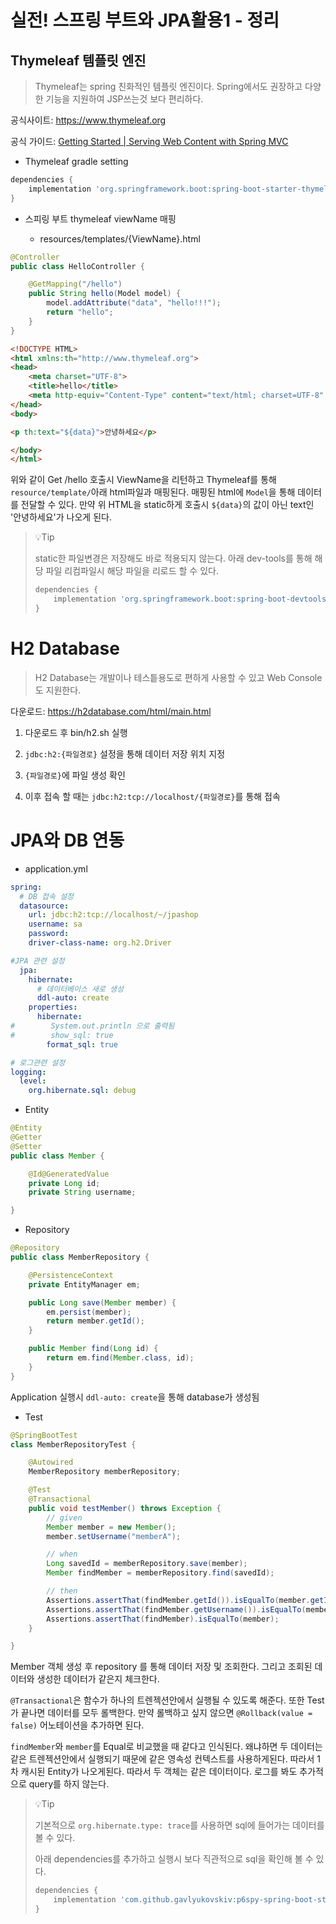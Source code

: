 # 실전! 스프링 부트와 JPA활용1 - 정리



## Thymeleaf 템플릿 엔진

> Thymeleaf는 spring 친화적인 템플릿 엔진이다. Spring에서도 권장하고 다양한 기능을 지원하여 JSP쓰는것 보다 편리하다.



공식사이트: https://www.thymeleaf.org

공식 가이드: [Getting Started | Serving Web Content with Spring MVC](https://spring.io/guides/gs/serving-web-content/)



- Thymeleaf gradle setting

```groovy
dependencies {
    implementation 'org.springframework.boot:spring-boot-starter-thymeleaf'
}
```



- 스피링 부트 thymeleaf viewName 매핑
  
  - resources/templates/{ViewName}.html

```java
@Controller
public class HelloController {

    @GetMapping("/hello")
    public String hello(Model model) {
        model.addAttribute("data", "hello!!!");
        return "hello";
    }
}
```

```html
<!DOCTYPE HTML>
<html xmlns:th="http://www.thymeleaf.org">
<head>
    <meta charset="UTF-8">
    <title>hello</title>
    <meta http-equiv="Content-Type" content="text/html; charset=UTF-8" />
</head>
<body>

<p th:text="${data}">안녕하세요</p>

</body>
</html>
```

위와 같이 Get /hello 호출시 ViewName을 리턴하고 Thymeleaf를 통해 `resource/template/`아래 html파일과 매핑된다. 매핑된 html에 `Model`을 통해 데이터를 전달할 수 있다. 만약 위 HTML을 static하게 호출시 `${data}`의 값이 아닌 text인 '안녕하세요'가 나오게 된다.



> :bulb:Tip
> 
> static한 파일변경은 저장해도 바로 적용되지 않는다. 아래 dev-tools를 통해 해당 파일 리컴파일시 해당 파일을 리로드 할 수 있다.
> 
> ```groovy
> dependencies {
>     implementation 'org.springframework.boot:spring-boot-devtools'
> }
> ```





# H2 Database

> H2 Database는 개발이나 테스틑용도로 편하게 사용할 수 있고 Web Console도 지원한다.



다운로드: https://h2database.com/html/main.html



1. 다운로드 후 bin/h2.sh 실행

2. `jdbc:h2:{파일경로}` 설정을 통해 데이터 저장 위치 지정

3. `{파일경로}`에 파일 생성 확인

4. 이후 접속 할 때는 `jdbc:h2:tcp://localhost/{파일경로}`를 통해 접속



# JPA와 DB 연동



- application.yml

```yaml
spring:
  # DB 접속 설정
  datasource:
    url: jdbc:h2:tcp://localhost/~/jpashop
    username: sa
    password:
    driver-class-name: org.h2.Driver

#JPA 관련 설정
  jpa:
    hibernate:
      # 데이터베이스 새로 생성
      ddl-auto: create
    properties:
      hibernate:
#        System.out.println 으로 출력됨
#        show_sql: true
        format_sql: true

# 로그관련 설정
logging:
  level:
    org.hibernate.sql: debug
```



- Entity

```java
@Entity
@Getter
@Setter
public class Member {

    @Id@GeneratedValue
    private Long id;
    private String username;

}
```



- Repository

```java
@Repository
public class MemberRepository {

    @PersistenceContext
    private EntityManager em;

    public Long save(Member member) {
        em.persist(member);
        return member.getId();
    }

    public Member find(Long id) {
        return em.find(Member.class, id);
    }
}
```

Application 실행시 `ddl-auto: create`을 통해 database가 생성됨





- Test

```java
@SpringBootTest
class MemberRepositoryTest {

    @Autowired
    MemberRepository memberRepository;

    @Test
    @Transactional
    public void testMember() throws Exception {
        // given
        Member member = new Member();
        member.setUsername("memberA");

        // when
        Long savedId = memberRepository.save(member);
        Member findMember = memberRepository.find(savedId);

        // then
        Assertions.assertThat(findMember.getId()).isEqualTo(member.getId());
        Assertions.assertThat(findMember.getUsername()).isEqualTo(member.getUsername());
        Assertions.assertThat(findMember).isEqualTo(member);
    }

}
```

Member 객체 생성 후 repository 를 통해 데이터 저장 및 조회한다. 그리고 조회된 데이터와 생성한 데이터가 같은지 체크한다.

`@Transactional`은 함수가 하나의 트렌젝션안에서 실행될 수 있도록 해준다. 또한 Test가 끝나면 데이터를 모두 롤백한다. 만약 롤백하고 싶지 않으면 `@Rollback(value = false)` 어노테이션을 추가하면 된다.

`findMember`와 `member`를 Equal로 비교했을 때 같다고 인식된다. 왜냐하면 두 데이터는 같은 트렌젝션안에서 실행되기 때문에 같은 영속성 컨텍스트를 사용하게된다. 따라서 1차 캐시된 Entity가 나오게된다. 따라서 두 객체는 같은 데이터이다. 로그를 봐도 추가적으로 query를 하지 않는다.



> :bulb:Tip
> 
> 기본적으로 `org.hibernate.type: trace`를 사용하면 sql에 들어가는 데이터를 볼 수 있다.
> 
> 아래 dependencies를 추가하고 실행시 보다 직관적으로 sql을 확인해 볼 수 있다.
> 
> ```groovy
> dependencies {
>     implementation 'com.github.gavlyukovskiv:p6spy-spring-boot-starter:1.5.6'
> }
> ```